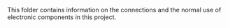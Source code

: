 This folder contains information on the connections and the normal use of electronic components in this project.
